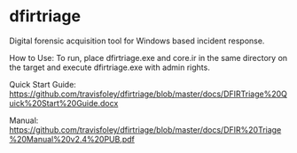 # dfirtriage
Digital forensic acquisition tool for Windows based incident response.

How to Use:
To run, place dfirtriage.exe and core.ir in the same directory on the target and execute dfirtriage.exe with admin rights. 

Quick Start Guide:
https://github.com/travisfoley/dfirtriage/blob/master/docs/DFIRTriage%20Quick%20Start%20Guide.docx

Manual:
https://github.com/travisfoley/dfirtriage/blob/master/docs/DFIR%20Triage%20Manual%20v2.4%20PUB.pdf

